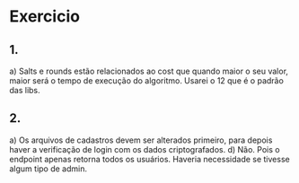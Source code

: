 # Exercicio

## 1.
a)  Salts e rounds estão relacionados ao cost que quando maior o seu valor, maior será o tempo de execução do algoritmo. Usarei o 12 que é o padrão das libs.

## 2.
a)  Os arquivos de cadastros devem ser alterados primeiro, para depois haver a verificação de login com os dados criptografados.
d)  Não. Pois o endpoint apenas retorna todos os usuários. Haveria necessidade se tivesse algum tipo de admin.